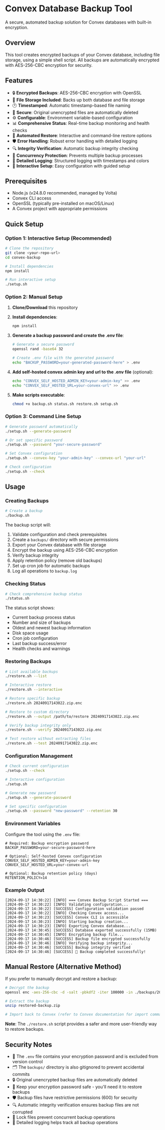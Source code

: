 # Convex Database Backup Tool

A secure, automated backup solution for Convex databases with built-in encryption.

## Overview

This tool creates encrypted backups of your Convex database, including file storage, using a simple shell script. All backups are automatically encrypted with AES-256-CBC encryption for security.

## Features

- 🔒 **Encrypted Backups**: AES-256-CBC encryption with OpenSSL
- 📁 **File Storage Included**: Backs up both database and file storage
- 🕐 **Timestamped**: Automatic timestamp-based file naming
- 🔐 **Secure**: Original unencrypted files are automatically deleted
- ⚙️ **Configurable**: Environment variable-based configuration
- 📊 **Comprehensive Status**: Real-time backup monitoring and health checks
- 🔄 **Automated Restore**: Interactive and command-line restore options
- 🛡️ **Error Handling**: Robust error handling with detailed logging
- 🔍 **Integrity Verification**: Automatic backup integrity checking
- 🚫 **Concurrency Protection**: Prevents multiple backup processes
- 📝 **Detailed Logging**: Structured logging with timestamps and colors
- 🎯 **Interactive Setup**: Easy configuration with guided setup

## Prerequisites

- Node.js (v24.8.0 recommended, managed by Volta)
- Convex CLI access
- OpenSSL (typically pre-installed on macOS/Linux)
- A Convex project with appropriate permissions

## Quick Setup

### Option 1: Interactive Setup (Recommended)
```bash
# Clone the repository
git clone <your-repo-url>
cd convex-backup

# Install dependencies
npm install

# Run interactive setup
./setup.sh
```

### Option 2: Manual Setup
1. **Clone/Download** this repository

2. **Install dependencies**:
   ```bash
   npm install
   ```

3. **Generate a backup password and create the .env file**:
   ```bash
   # Generate a secure password
   openssl rand -base64 32
   
   # Create .env file with the generated password
   echo "BACKUP_PASSWORD=your-generated-password-here" > .env
   ```

4. **Add self-hosted convex admin key and url to the .env file** (optional):
   ```bash
   echo "CONVEX_SELF_HOSTED_ADMIN_KEY=your-admin-key" >> .env
   echo "CONVEX_SELF_HOSTED_URL=your-convex-url" >> .env
   ``` 

5. **Make scripts executable**:
   ```bash
   chmod +x backup.sh status.sh restore.sh setup.sh
   ```

### Option 3: Command Line Setup
```bash
# Generate password automatically
./setup.sh --generate-password

# Or set specific password
./setup.sh --password "your-secure-password"

# Set Convex configuration
./setup.sh --convex-key "your-admin-key" --convex-url "your-url"

# Check configuration
./setup.sh --check
```

## Usage

### Creating Backups

```bash
# Create a backup
./backup.sh
```

The backup script will:
1. Validate configuration and check prerequisites
2. Create a `backups/` directory with secure permissions
3. Export your Convex database with file storage
4. Encrypt the backup using AES-256-CBC encryption
5. Verify backup integrity
6. Apply retention policy (remove old backups)
7. Set up cron job for automatic backups
8. Log all operations to `backup.log`

### Checking Status

```bash
# Check comprehensive backup status
./status.sh
```

The status script shows:
- Current backup process status
- Number and size of backups
- Oldest and newest backup information
- Disk space usage
- Cron job configuration
- Last backup success/error
- Health checks and warnings

### Restoring Backups

```bash
# List available backups
./restore.sh --list

# Interactive restore
./restore.sh --interactive

# Restore specific backup
./restore.sh 20240917143022.zip.enc

# Restore to custom directory
./restore.sh --output /path/to/restore 20240917143022.zip.enc

# Verify backup integrity only
./restore.sh --verify 20240917143022.zip.enc

# Test restore without extracting files
./restore.sh --test 20240917143022.zip.enc
```

### Configuration Management

```bash
# Check current configuration
./setup.sh --check

# Interactive configuration
./setup.sh

# Generate new password
./setup.sh --generate-password

# Set specific configuration
./setup.sh --password "new-password" --retention 30
```

### Environment Variables

Configure the tool using the `.env` file:

```env
# Required: Backup encryption password
BACKUP_PASSWORD=your-secure-password-here

# Optional: Self-hosted Convex configuration
CONVEX_SELF_HOSTED_ADMIN_KEY=your-admin-key
CONVEX_SELF_HOSTED_URL=your-convex-url

# Optional: Backup retention policy (days)
RETENTION_POLICY=14
```

### Example Output

```
[2024-09-17 14:30:22] [INFO] === Convex Backup Script Started ===
[2024-09-17 14:30:22] [INFO] Validating configuration...
[2024-09-17 14:30:22] [SUCCESS] Configuration validation passed
[2024-09-17 14:30:22] [INFO] Checking Convex access...
[2024-09-17 14:30:23] [SUCCESS] Convex CLI is accessible
[2024-09-17 14:30:23] [INFO] Starting backup creation...
[2024-09-17 14:30:23] [INFO] Exporting Convex database...
[2024-09-17 14:30:45] [SUCCESS] Database exported successfully (15MB)
[2024-09-17 14:30:45] [INFO] Encrypting backup file...
[2024-09-17 14:30:46] [SUCCESS] Backup file encrypted successfully
[2024-09-17 14:30:46] [INFO] Verifying backup integrity...
[2024-09-17 14:30:46] [SUCCESS] Backup integrity verified
[2024-09-17 14:30:46] [SUCCESS] 🎉 Backup completed successfully!
```

## Manual Restore (Alternative Method)

If you prefer to manually decrypt and restore a backup:

```bash
# Decrypt the backup
openssl enc -aes-256-cbc -d -salt -pbkdf2 -iter 100000 -in ./backups/20240917143022.zip.enc -out restored-backup.zip -pass pass:your-password

# Extract the backup
unzip restored-backup.zip

# Import back to Convex (refer to Convex documentation for import commands)
```

**Note**: The `./restore.sh` script provides a safer and more user-friendly way to restore backups.

## Security Notes

- 🔐 The `.env` file contains your encryption password and is excluded from version control
- 🗂️ The `backups/` directory is also gitignored to prevent accidental commits
- 🔒 Original unencrypted backup files are automatically deleted
- 💾 Keep your encryption password safe - you'll need it to restore backups
- 🛡️ Backup files have restrictive permissions (600) for security
- 🔍 Automatic integrity verification ensures backup files are not corrupted
- 🚫 Lock files prevent concurrent backup operations
- 📝 Detailed logging helps track all backup operations